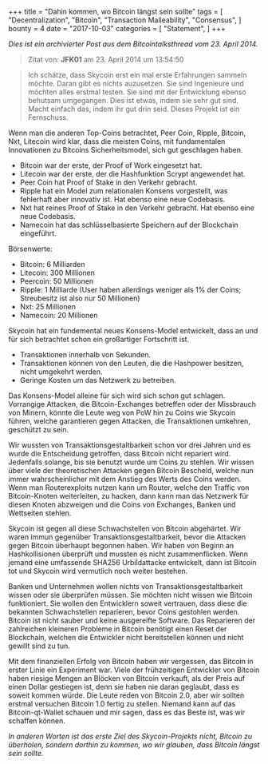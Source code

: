 +++
title = "Dahin kommen, wo Bitcoin längst sein sollte"
tags = [
    "Decentralization",
    "Bitcoin",
    "Transaction Malleability",
    "Consensus",
]
bounty = 4
date = "2017-10-03"
categories = [
    "Statement",
]
+++

*Dies ist ein archivierter Post aus dem Bitcointalksthread vom 23. April 2014.*

> Zitat von: **JFK01** am 23. April 2014 um 13:54:50

> Ich schätze, dass Skycoin erst ein mal erste Erfahrungen sammeln möchte. Daran gibt es nichts auzusetzen. Sie sind Ingenieure und möchten alles erstmal testen. Sie sind mit der Entwicklung ebenso behutsam umgegangen. Dies ist etwas, indem sie sehr gut sind. Macht einfach das, indem ihr gut drin seid. Dieses Projekt ist ein Fernschuss.

Wenn man die anderen Top-Coins betrachtet, Peer Coin, Ripple, Bitcoin, Nxt, Litecoin wird klar, dass die meisten Coins, mit fundamentalen Innovationen zu Bitcoins Sicherheitsmodel, sich gut geschlagen haben.

- Bitcoin war der erste, der Proof of Work eingesetzt hat.
- Litecoin war der erste, der die Hashfunktion Scrypt angewendet hat.
- Peer Coin hat Proof of Stake in den Verkehr gebracht.
- Ripple hat ein Model zum relationalen Konsens vorgestellt, was fehlerhaft aber innovativ ist. 
  Hat ebenso eine neue Codebasis.
- Nxt hat reines Proof of Stake in den Verkehr gebracht. Hat ebenso eine neue Codebasis.
- Namecoin hat das schlüsselbasierte Speichern auf der Blockchain eingeführt.

Börsenwerte:

- Bitcoin: 6 Milliarden
- Litecoin: 300 Millionen
- Peercoin: 50 Millionen
- Ripple: 1 Milliarde (User haben allerdings weniger als 1% der Coins; Streubesitz ist also nur 50 Millionen)
- Nxt: 25 Millionen
- Namecoin: 20 Millionen

Skycoin hat ein fundemental neues Konsens-Model entwickelt, dass an und für sich betrachtet schon ein großartiger Fortschritt ist.

- Transaktionen innerhalb von Sekunden.
- Transaktionen können von den Leuten, die die Hashpower besitzen, nicht umgekehrt werden.
- Geringe Kosten um das Netzwerk zu betreiben.

Das Konsens-Model alleine für sich wird sich schon gut schlagen. Vorrangige Attacken, die Bitcoin-Exchanges betreffen oder der Missbrauch von Minern, könnte die Leute weg von PoW hin zu Coins wie Skycoin führen, welche garantieren gegen Attacken, die Transaktionen umkehren, geschützt zu sein.

Wir wussten von Transaktionsgestaltbarkeit schon vor drei Jahren und es wurde die Entscheidung getroffen, dass Bitcoin nicht repariert wird. Jedenfalls solange, bis sie benutzt wurde um Coins zu stehlen. Wir wissen über viele der theoretischen Attacken gegen Bitcoin Bescheid, welche nun immer wahrscheinlicher mit dem Anstieg des Werts des Coins werden. 
Wenn man Routerexploits nutzen kann um Router, welche den Traffic von Bitcoin-Knoten weiterleiten, zu hacken, dann kann man das Netzwerk für diesen Knoten abzweigen und die Coins von Exchanges, Banken und Wettseiten stehlen.

Skycoin ist gegen all diese Schwachstellen von Bitcoin abgehärtet. Wir waren immun gegenüber Transaktionsgestaltbarkeit, bevor die Attacken gegen Bitcoin überhaupt begonnen haben. Wir haben von Beginn an Hashkollisionen überprüft und mussten es nicht zusammenflicken. Wenn jemand eine umfassende SHA256 Urbildattacke entwickelt, dann ist Bitcoin tot und Skycoin wird vermutlich noch weiter bestehen.

Banken und Unternehmen wollen nichts von Transaktionsgestaltbarkeit wissen oder sie überprüfen müssen. Sie möchten nicht wissen wie Bitcoin funktioniert. Sie wollen den Entwicklern soweit vertrauen, dass diese die bekannten Schwachstellen reparieren, bevor Coins gestohlen werden. Bitcoin ist nicht sauber und keine ausgereifte Software. Das Reparieren der zahlreichen kleineren Probleme in Bitcoin benötigt einen Reset der Blockchain, welchen die Entwickler nicht bereitstellen können und nicht gewillt sind zu tun.

Mit dem finanziellen Erfolg von Bitcoin haben wir vergessen, das Bitcoin in erster Linie ein Experiment war. Viele der frühzeitigen Entwickler von Bitcoin haben riesige Mengen an Blöcken von Bitcoin verkauft, als der Preis auf einen Dollar gestiegen ist, denn sie haben nie daran geglaubt, dass es soweit kommen würde. Die Leute reden von Bitcoin 2.0, aber wir sollten erstmal versuchen Bitcoin 1.0 fertig zu stellen. Niemand kann auf das Bitcoin-qt-Wallet schauen und mir sagen, dass es das Beste ist, was wir schaffen können.

*In anderen Worten ist das erste Ziel des Skycoin-Projekts nicht, Bitcoin zu überholen, sondern dorthin zu kommen, wo wir glauben, dass Bitcoin längst sein sollte.*
